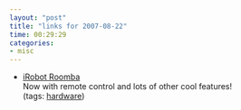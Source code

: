 ```yaml
---
layout: "post"
title: "links for 2007-08-22"
time: 00:29:29
categories: 
- misc
---
```

<ul>
	<li>
		<div><a href="http://www.irobot.com/sp.cfm?pageid=334">iRobot Roomba</a></div>
		<div>Now with remote control and lots of other cool features!</div>
		<div>(tags: <a href="http://del.icio.us/stuartdallas/hardware">hardware</a>)</div>
	</li>
</ul>
